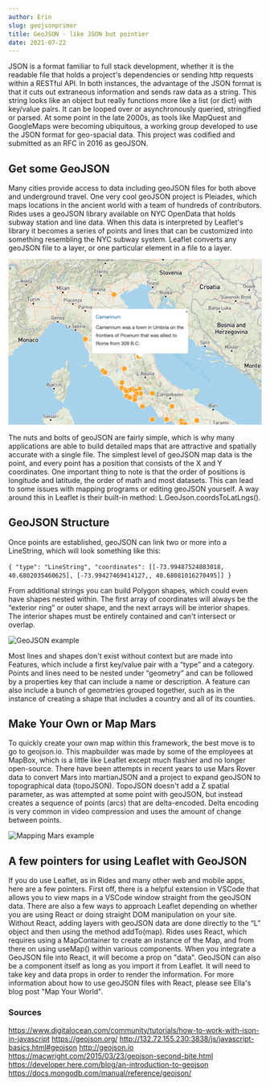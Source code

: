 ```yaml
---
author: Erin 
slug: geojsonprimer
title: GeoJSON - like JSON but pointier
date: 2021-07-22
---
```



JSON is a format familiar to full stack development, whether it is the readable file that holds a project's dependencies or sending http requests within a RESTful API. In both instances, the advantage of the JSON format is that it cuts out extraneous information and sends raw data as a string. This string looks like an object but really functions more like a list (or dict) with key/value pairs. It can be looped over or asynchronously queried, stringified or parsed. At some point in the late 2000s, as tools like MapQuest and GoogleMaps were becoming ubiquitous, a working group developed to use the JSON format for geo-spacial data. This project was codified and submitted as an RFC in 2016 as geoJSON. 

## Get some GeoJSON

Many cities provide access to data including geoJSON files for both above and underground travel. One very cool geoJSON project is Pleiades, which maps locations in the ancient world with a team of hundreds of contributors. Rides uses a geoJSON library available on NYC OpenData that holds subway station and line data. When this data is interpreted by Leaflet's library it becomes a series of points and lines that can be customized into something resembling the NYC subway system. Leaflet converts any geoJSON file to a layer, or one particular element in a file to a layer. 

![Pleiades example](./pleiades.png)

The nuts and bolts of geoJSON are fairly simple, which is why many applications are able to build detailed maps that are attractive and spatially accurate with a single file. The simplest level of geoJSON map data is the point, and every point has a position that consists of the X and Y coordinates. One important thing to note is that the order of positions is longitude and latitude, the order of math and most datasets. This can lead to some issues with mapping programs or editing geoJSON yourself. A way around this in Leaflet is their built-in method: L.GeoJson.coordsToLatLngs().

## GeoJSON Structure

Once points are established, geoJSON can link two or more into a LineString, which will look something like this: 

```{ "type": "LineString", "coordinates": [[-73.99487524803018, 40.6802035460625], [-73.99427469414127,, 40.68081016270495]] }```

From additional strings you can build Polygon shapes, which could even have shapes nested within. The first array of coordinates will always be the “exterior ring” or outer shape, and the next arrays will be interior shapes. The interior shapes must be entirely contained and can't intersect or overlap. 

![GeoJSON example](./geoJSONexample.png)

Most lines and shapes don't exist without context but are made into Features, which include a first key/value pair with a “type” and a category. Points and lines need to be nested under “geometry” and can be followed by a properties key that can include a name or description. A feature can also include a bunch of geometries grouped together, such as in the instance of creating a shape that includes a country and all of its counties. 

## Make Your Own or Map Mars

To quickly create your own map within this framework, the best move is to go to geojson.io. This mapbuilder was made by some of the employees at MapBox, which is a little like Leaflet except much flashier and no longer open-source. There have been attempts in recent years to use Mars Rover data to convert Mars into martianJSON and a project to expand geoJSON to topographical data (topoJSON). TopoJSON doesn't add a Z spatial parameter, as was attempted at some point with geoJSON, but instead creates a sequence of points (arcs) that are delta-encoded. Delta encoding is very common in video compression and uses the amount of change between points.

![Mapping Mars example](./mappingmars.png)

## A few pointers for using Leaflet with GeoJSON

If you do use Leaflet, as in Rides and many other web and mobile apps, here are a few pointers. First off, there is a helpful extension in VSCode that allows you to view maps in a VSCode window straight from the geoJSON data. There are also a few ways to approach Leaflet depending on whether you are using React or doing straight DOM manipulation on your site. Without React, adding layers with geoJSON data are done directly to the “L” object and then using the method addTo(map). Rides uses React, which requires using a MapContainer to create an instance of the Map, and from there on using useMap() within various components. When you integrate a GeoJSON file into React, it will become a prop on "data". GeoJSON can also be a component itself as long as you import it from Leaflet. It will need to take key and data props in order to render the information. For more information about how to use geoJSON files with React, please see Ella's blog post "Map Your World".




### Sources

https://www.digitalocean.com/community/tutorials/how-to-work-with-json-in-javascript
https://geojson.org/
http://132.72.155.230:3838/js/javascript-basics.html#geojson
http://geojson.io
https://macwright.com/2015/03/23/geojson-second-bite.html
https://developer.here.com/blog/an-introduction-to-geojson
https://docs.mongodb.com/manual/reference/geojson/
